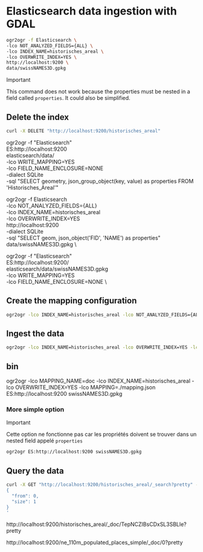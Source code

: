 # Elasticsearch data ingestion with GDAL

```sh
ogr2ogr -f Elasticsearch \ 
-lco NOT_ANALYZED_FIELDS={ALL} \
-lco INDEX_NAME=historisches_areal \
-lco OVERWRITE_INDEX=YES \
http://localhost:9200 \
data/swissNAMES3D.gpkg
```

>[!IMPORTANT]
This command does not work because the properties must be nested in a field called `properties`.
It could also be simplified.

## Delete the index

```bash
curl -X DELETE "http://localhost:9200/historisches_areal"
```


ogr2ogr -f "Elasticsearch" \
    ES:http://localhost:9200 \
    elasticsearch/data/ \
    -lco WRITE_MAPPING=YES \
    -lco FIELD_NAME_ENCLOSURE=NONE \
    -dialect SQLite \
    -sql "SELECT geometry, json_group_object(key, value) as properties FROM 'Historisches_Areal'"



ogr2ogr -f Elasticsearch \
-lco NOT_ANALYZED_FIELDS={ALL} \
-lco INDEX_NAME=historisches_areal \
-lco OVERWRITE_INDEX=YES \
http://localhost:9200 \
-dialect SQLite \
-sql "SELECT geom, json_object('FID', 'NAME') as properties" \
data/swissNAMES3D.gpkg \



ogr2ogr -f "Elasticsearch" \
    ES:http://localhost:9200/ \
    elasticsearch/data/swissNAMES3D.gpkg \
    -lco WRITE_MAPPING=YES \
    -lco FIELD_NAME_ENCLOSURE=NONE \











## Create the mapping configuration

```sh
ogr2ogr -lco INDEX_NAME=historisches_areal -lco NOT_ANALYZED_FIELDS={ALL} -lco WRITE_MAPPING=./mapping.json ES:http://localhost:9200 swissNAMES3D.gpkg
```

## Ingest the data

```sh
ogr2ogr -lco INDEX_NAME=historisches_areal -lco OVERWRITE_INDEX=YES -lco MAPPING=./mapping.json ES:http://localhost:9200 swissNAMES3D.gpkg
```




## bin


ogr2ogr -lco MAPPING_NAME=doc -lco INDEX_NAME=historisches_areal -lco OVERWRITE_INDEX=YES -lco MAPPING=./mapping.json ES:http://localhost:9200 swissNAMES3D.gpkg





### More simple option

>[!IMPORTANT]
Cette option ne fonctionne pas car les propriétés doivent se trouver dans un nested field appelé `properties` 

```sh
ogr2ogr ES:http://localhost:9200 swissNAMES3D.gpkg 
```



## Query the data

```sh
curl -X GET "http://localhost:9200/historisches_areal/_search?pretty" -H 'Content-Type: application/json' -d'
{
  "from": 0,
  "size": 1
}
'
```

http://localhost:9200/historisches_areal/_doc/TepNCZIBsCDxSL3SBLle?pretty


http://localhost:9200/ne_110m_populated_places_simple/_doc/0?pretty


